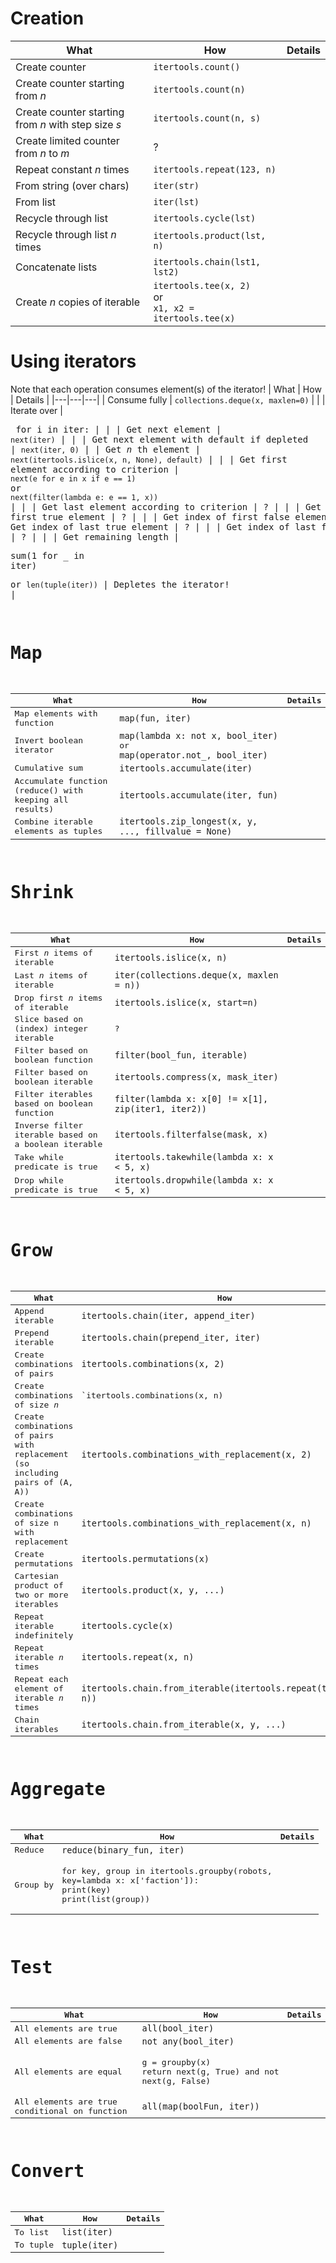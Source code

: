 # Creation
| What | How | Details |
|---|---|---|
| Create counter | `itertools.count()` | |
| Create counter starting from $n$ | `itertools.count(n)` | |
| Create counter starting from $n$ with step size $s$ | `itertools.count(n, s)` | |
| Create limited counter from $n$ to $m$ | ? | |
| Repeat constant $n$ times | `itertools.repeat(123, n)` | |
| From string (over chars) | `iter(str)` | |
| From list | `iter(lst)` | |
| Recycle through list | `itertools.cycle(lst)` | |
| Recycle through list $n$ times | `itertools.product(lst, n)` | |
| Concatenate lists | `itertools.chain(lst1, lst2)` | | 
| Create $n$ copies of iterable | `itertools.tee(x, 2)`<br>or<br>`x1, x2 = itertools.tee(x)` | |

# Using iterators
Note that each operation consumes element(s) of the iterator!
| What | How | Details |
|---|---|---|
| Consume fully | `collections.deque(x, maxlen=0)` | |
| Iterate over | <pre lang='python'> for i in iter: | |
| Get next element | `next(iter)` | |
| Get next element with default if depleted | `next(iter, 0)` |
| Get $n$ th element | `next(itertools.islice(x, n, None), default)` | |
| Get first element according to criterion | `next(e for e in x if e == 1)`<br>or<br>`next(filter(lambda e: e == 1, x))` | | 
| Get last element according to criterion | ? | |
| Get index of first true element | ? | |
| Get index of first false element | ? | |
| Get index of last true element | ? | |
| Get index of last false element | ? | |
| Get remaining length | <pre lang='python'>sum(1 for _ in iter)</pre>or `len(tuple(iter))` | Depletes the iterator! |

# Map
| What | How | Details |
|---|---|---|
| Map elements with function | `map(fun, iter)` | |
| Invert boolean iterator | `map(lambda x: not x, bool_iter)`<br>or<br>`map(operator.not_, bool_iter)` | |
| Cumulative sum | `itertools.accumulate(iter)` | |
| Accumulate function (reduce() with keeping all results) | `itertools.accumulate(iter, fun)` | |
| Combine iterable elements as tuples | `itertools.zip_longest(x, y, ..., fillvalue = None)` | |

# Shrink
| What | How | Details |
|---|---|---|
| First $n$ items of iterable | `itertools.islice(x, n)` | |
| Last $n$ items of iterable | `iter(collections.deque(x, maxlen = n))` | |
| Drop first $n$ items of iterable | `itertools.islice(x, start=n)` | |
| Slice based on (index) integer iterable | ? | |
| Filter based on boolean function | `filter(bool_fun, iterable)` | |
| Filter based on boolean iterable | `itertools.compress(x, mask_iter)` | |
| Filter iterables based on boolean function | `filter(lambda x: x[0] != x[1], zip(iter1, iter2))` | |
| Inverse filter iterable based on a boolean iterable | `itertools.filterfalse(mask, x)` | |
| Take while predicate is true | `itertools.takewhile(lambda x: x < 5, x)` | |
| Drop while predicate is true | `itertools.dropwhile(lambda x: x < 5, x)` | |

# Grow
| What | How | Details |
|---|---|---|
| Append iterable | `itertools.chain(iter, append_iter)` | |
| Prepend iterable | `itertools.chain(prepend_iter, iter)` | |
| Create combinations of pairs | `itertools.combinations(x, 2)` | |
| Create combinations of size $n$ | `itertools.combinations(x, n) | |
| Create combinations of pairs with replacement (so including pairs of (A, A)) | `itertools.combinations_with_replacement(x, 2)` | |
| Create combinations of size n with replacement | `itertools.combinations_with_replacement(x, n)` | |
| Create permutations | `itertools.permutations(x)` | |
| Cartesian product of two or more iterables | `itertools.product(x, y, ...)` | |
| Repeat iterable indefinitely | `itertools.cycle(x)` | |
| Repeat iterable $n$ times | `itertools.repeat(x, n)` | |
| Repeat each element of iterable $n$ times | `itertools.chain.from_iterable(itertools.repeat(tuple(x), n))` | |
| Chain iterables | `itertools.chain.from_iterable(x, y, ...)` | |

# Aggregate
| What | How | Details |
|---|---|---|
| Reduce | `reduce(binary_fun, iter)` | |
| Group by | <pre lang='python'>for key, group in itertools.groupby(robots, key=lambda x: x['faction']):&#13;print(key)&#13;print(list(group)) | |

# Test
| What | How | Details |
|---|---|---|
| All elements are true | `all(bool_iter)` | |
| All elements are false | `not any(bool_iter)` | |
| All elements are equal | <pre lang='python'>g = groupby(x)&#13;return next(g, True) and not next(g, False) | |
| All elements are true conditional on function | `all(map(boolFun, iter))` | |

# Convert
| What | How | Details |
|---|---|---|
| To list | `list(iter)` | |
| To tuple | `tuple(iter)` | |
